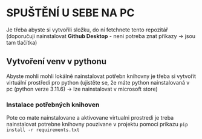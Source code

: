 # SPUŠTĚNÍ U SEBE NA PC
Je třeba abyste si vytvořili složku, do ní fetchnete tento repozitář (doporučuji nainstalovat **Github Desktop** - neni potreba znat příkazy -> jsou tam tlačítka)

## Vytvoření venv v pythonu
Abyste mohli mohli lokálně nainstalovat potřebn knihovny je třeba si vytvořit virtuální prostředí pro python (ujistěte se, že máte python nainstalovaná v pc (python verze 3.11.6) -> lze nainstalovat v microsoft store) 

### Instalace potřebných knihoven
Pote co mate nainstalovane a aktivovane virtualni prostredi je treba nainstalovat potrebne knihovny pouzivane v projektu pomoci prikazu `pip install -r requirements.txt`
